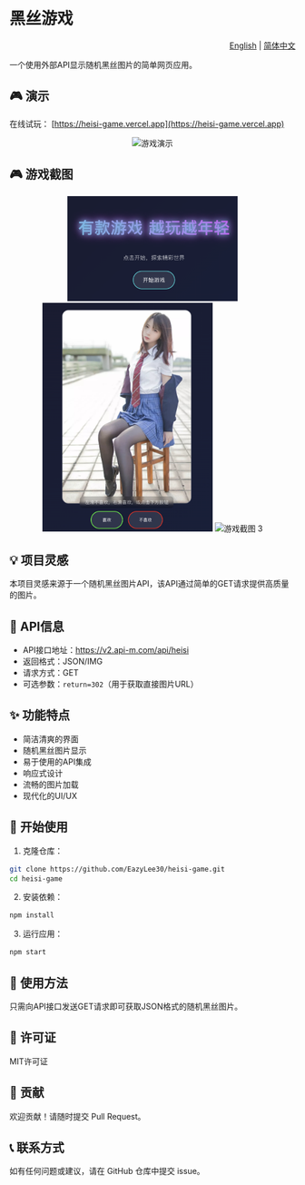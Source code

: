 # 黑丝游戏

<div align="right">
  <a href="./README.md">English</a> | <a href="./README.zh-CN.md">简体中文</a>
</div>

一个使用外部API显示随机黑丝图片的简单网页应用。

## 🎮 演示

在线试玩： [https://heisi-game.vercel.app](https://heisi-game.vercel.app)

<div align="center">
  <img src="./public/assets/demo.gif" alt="游戏演示" width="600"/>
</div>

## 🎮 游戏截图

<div align="center">
  <img src="./public/assets/game-screenshot-1.png" alt="游戏截图 1" width="300"/>
  <img src="./public/assets/game-screenshot-2.png" alt="游戏截图 2" width="300"/>
  <img src="./public/assets/game-screenshot-3.png" alt="游戏截图 3" width="300"/>
</div>

## 💡 项目灵感

本项目灵感来源于一个随机黑丝图片API，该API通过简单的GET请求提供高质量的图片。

## 🔌 API信息

- API接口地址：https://v2.api-m.com/api/heisi
- 返回格式：JSON/IMG
- 请求方式：GET
- 可选参数：`return=302`（用于获取直接图片URL）

## ✨ 功能特点

- 简洁清爽的界面
- 随机黑丝图片显示
- 易于使用的API集成
- 响应式设计
- 流畅的图片加载
- 现代化的UI/UX

## 🚀 开始使用

1. 克隆仓库：
```bash
git clone https://github.com/EazyLee30/heisi-game.git
cd heisi-game
```

2. 安装依赖：
```bash
npm install
```

3. 运行应用：
```bash
npm start
```

## 📝 使用方法

只需向API接口发送GET请求即可获取JSON格式的随机黑丝图片。

## 📄 许可证

MIT许可证

## 🤝 贡献

欢迎贡献！请随时提交 Pull Request。

## 📞 联系方式

如有任何问题或建议，请在 GitHub 仓库中提交 issue。 
